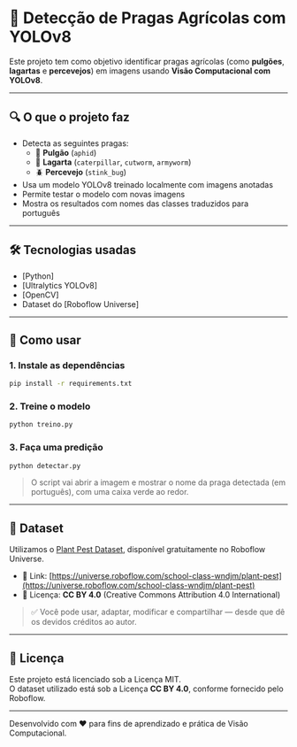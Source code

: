 # 🐛 Detecção de Pragas Agrícolas com YOLOv8

Este projeto tem como objetivo identificar pragas agrícolas (como **pulgões**, **lagartas** e **percevejos**) em imagens usando **Visão Computacional com YOLOv8**.

---

## 🔍 O que o projeto faz

- Detecta as seguintes pragas:
  - 🐞 **Pulgão** (`aphid`)
  - 🐛 **Lagarta** (`caterpillar`, `cutworm`, `armyworm`)
  - 🪲 **Percevejo** (`stink_bug`)
- Usa um modelo YOLOv8 treinado localmente com imagens anotadas
- Permite testar o modelo com novas imagens
- Mostra os resultados com nomes das classes traduzidos para português

---

## 🛠 Tecnologias usadas

- [Python]
- [Ultralytics YOLOv8]
- [OpenCV]
- Dataset do [Roboflow Universe]

---

## 🚀 Como usar

### 1. Instale as dependências

```bash
pip install -r requirements.txt
```

### 2. Treine o modelo

```bash
python treino.py
```

### 3. Faça uma predição

```bash
python detectar.py
```

> O script vai abrir a imagem e mostrar o nome da praga detectada (em português), com uma caixa verde ao redor.

---

## 🧠 Dataset

Utilizamos o [Plant Pest Dataset](https://universe.roboflow.com/school-class-wndjm/plant-pest), disponível gratuitamente no Roboflow Universe.

- 🔗 Link: [https://universe.roboflow.com/school-class-wndjm/plant-pest](https://universe.roboflow.com/school-class-wndjm/plant-pest)
- 📜 Licença: **CC BY 4.0** (Creative Commons Attribution 4.0 International)

> ✅ Você pode usar, adaptar, modificar e compartilhar — desde que dê os devidos créditos ao autor.

---

## 📄 Licença

Este projeto está licenciado sob a Licença MIT.  
O dataset utilizado está sob a Licença **CC BY 4.0**, conforme fornecido pelo Roboflow.

---

Desenvolvido com ❤️ para fins de aprendizado e prática de Visão Computacional.
